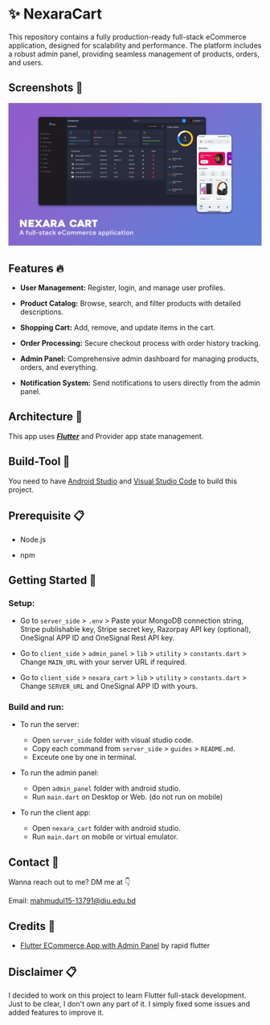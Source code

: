 # ✨ NexaraCart
This repository contains a fully production-ready full-stack eCommerce application, designed for scalability and performance. The platform includes a robust admin panel, providing seamless management of products, orders, and users.

## Screenshots 📱
<div align="center">
<img src="https://raw.githubusercontent.com/Mahmud0808/NexaraCart/main/banner.png" />
</div>

## Features 🔥

- **User Management:** Register, login, and manage user profiles.

- **Product Catalog:** Browse, search, and filter products with detailed descriptions.

- **Shopping Cart:** Add, remove, and update items in the cart.

- **Order Processing:** Secure checkout process with order history tracking.

- **Admin Panel:** Comprehensive admin dashboard for managing products, orders, and everything.

- **Notification System:** Send notifications to users directly from the admin panel.

## Architecture 🗼

This app uses [***Flutter***](https://flutter.dev/) and Provider app state management.

## Build-Tool 🧰

You need to have [Android Studio](https://developer.android.com/studio) and [Visual Studio Code](https://code.visualstudio.com/) to build this project.

## Prerequisite 📋

- Node.js

- npm

## Getting Started 🚀

### Setup:

- Go to `server_side` > `.env` > Paste your MongoDB connection string, Stripe publishable key, Stripe secret key, Razorpay API key (optional), OneSignal APP ID and OneSignal Rest API key.

- Go to `client_side` > `admin_panel` > `lib` > `utility` > `constants.dart` > Change `MAIN_URL` with your server URL if required.

- Go to `client_side` > `nexara_cart` > `lib` > `utility` > `constants.dart` > Change `SERVER_URL` and OneSignal APP ID with yours.

### Build and run:

- To run the server:
  - Open `server_side` folder with visual studio code.
  - Copy each command from `server_side` > `guides` > `README.md`.
  - Exceute one by one in terminal.

- To run the admin panel:
  - Open `admin_panel` folder with android studio.
  - Run `main.dart` on Desktop or Web. (do not run on mobile)

- To run the client app:
  - Open `nexara_cart` folder with android studio.
  - Run `main.dart` on mobile or virtual emulator.

## Contact 📩

Wanna reach out to me? DM me at 👇

Email: mahmudul15-13791@diu.edu.bd

## Credits 🤝

- [Flutter ECommerce App with Admin Panel](https://www.youtube.com/watch?v=s8lt2bc0rDQ) by rapid flutter

## Disclaimer 📋

I decided to work on this project to learn Flutter full-stack development. Just to be clear, I don't own any part of it. I simply fixed some issues and added features to improve it.
